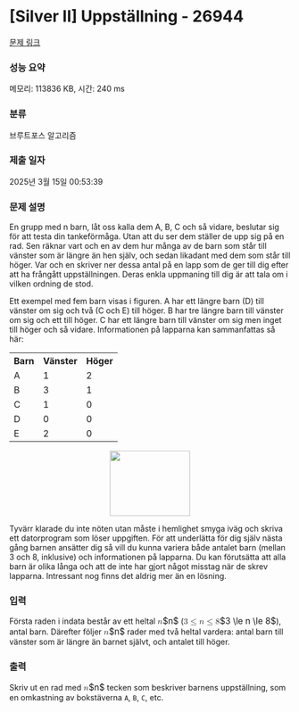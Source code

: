 # [Silver II] Uppställning - 26944 

[문제 링크](https://www.acmicpc.net/problem/26944) 

### 성능 요약

메모리: 113836 KB, 시간: 240 ms

### 분류

브루트포스 알고리즘

### 제출 일자

2025년 3월 15일 00:53:39

### 문제 설명

<p>En grupp med n barn, låt oss kalla dem A, B, C och så vidare, beslutar sig för att testa din tankeförmåga. Utan att du ser dem ställer de upp sig på en rad. Sen räknar vart och en av dem hur många av de barn som står till vänster som är längre än hen själv, och sedan likadant med dem som står till höger. Var och en skriver ner dessa antal på en lapp som de ger till dig efter att ha frångått uppställningen. Deras enkla uppmaning till dig är att tala om i vilken ordning de stod.</p>

<p>Ett exempel med fem barn visas i figuren. A har ett längre barn (D) till vänster om sig och två (C och E) till höger. B har tre längre barn till vänster om sig och ett till höger. C har ett längre barn till vänster om sig men inget till höger och så vidare. Informationen på lapparna kan sammanfattas så här:</p>

<table class="table table-bordered table-center-20">
	<tbody>
		<tr>
			<th>Barn</th>
			<th>Vänster</th>
			<th>Höger</th>
		</tr>
		<tr>
			<td>A</td>
			<td>1</td>
			<td>2</td>
		</tr>
		<tr>
			<td>B</td>
			<td>3</td>
			<td>1</td>
		</tr>
		<tr>
			<td>C</td>
			<td>1</td>
			<td>0</td>
		</tr>
		<tr>
			<td>D</td>
			<td>0</td>
			<td>0</td>
		</tr>
		<tr>
			<td>E</td>
			<td>2</td>
			<td>0</td>
		</tr>
	</tbody>
</table>

<p style="text-align: center;"><img alt="" src="https://upload.acmicpc.net/1f9dda4e-60b2-4c40-a5cf-4ac20dc1b3e3/-/preview/" style="width: 144px; height: 117px;"></p>

<p>Tyvärr klarade du inte nöten utan måste i hemlighet smyga iväg och skriva ett datorprogram som löser uppgiften. För att underlätta för dig själv nästa gång barnen ansätter dig så vill du kunna variera både antalet barn (mellan 3 och 8, inklusive) och informationen på lapparna. Du kan förutsätta att alla barn är olika långa och att de inte har gjort något misstag när de skrev lapparna. Intressant nog finns det aldrig mer än en lösning.</p>

### 입력 

 <p>Första raden i indata består av ett heltal <mjx-container class="MathJax" jax="CHTML" style="font-size: 109%; position: relative;"><mjx-math class="MJX-TEX" aria-hidden="true"><mjx-mi class="mjx-i"><mjx-c class="mjx-c1D45B TEX-I"></mjx-c></mjx-mi></mjx-math><mjx-assistive-mml unselectable="on" display="inline"><math xmlns="http://www.w3.org/1998/Math/MathML"><mi>n</mi></math></mjx-assistive-mml><span aria-hidden="true" class="no-mathjax mjx-copytext">$n$</span></mjx-container> (<mjx-container class="MathJax" jax="CHTML" style="font-size: 109%; position: relative;"><mjx-math class="MJX-TEX" aria-hidden="true"><mjx-mn class="mjx-n"><mjx-c class="mjx-c33"></mjx-c></mjx-mn><mjx-mo class="mjx-n" space="4"><mjx-c class="mjx-c2264"></mjx-c></mjx-mo><mjx-mi class="mjx-i" space="4"><mjx-c class="mjx-c1D45B TEX-I"></mjx-c></mjx-mi><mjx-mo class="mjx-n" space="4"><mjx-c class="mjx-c2264"></mjx-c></mjx-mo><mjx-mn class="mjx-n" space="4"><mjx-c class="mjx-c38"></mjx-c></mjx-mn></mjx-math><mjx-assistive-mml unselectable="on" display="inline"><math xmlns="http://www.w3.org/1998/Math/MathML"><mn>3</mn><mo>≤</mo><mi>n</mi><mo>≤</mo><mn>8</mn></math></mjx-assistive-mml><span aria-hidden="true" class="no-mathjax mjx-copytext">$3 \le n \le 8$</span></mjx-container>), antal barn. Därefter följer <mjx-container class="MathJax" jax="CHTML" style="font-size: 109%; position: relative;"><mjx-math class="MJX-TEX" aria-hidden="true"><mjx-mi class="mjx-i"><mjx-c class="mjx-c1D45B TEX-I"></mjx-c></mjx-mi></mjx-math><mjx-assistive-mml unselectable="on" display="inline"><math xmlns="http://www.w3.org/1998/Math/MathML"><mi>n</mi></math></mjx-assistive-mml><span aria-hidden="true" class="no-mathjax mjx-copytext">$n$</span></mjx-container> rader med två heltal vardera: antal barn till vänster som är längre än barnet självt, och antalet till höger.</p>

### 출력 

 <p>Skriv ut en rad med <mjx-container class="MathJax" jax="CHTML" style="font-size: 109%; position: relative;"><mjx-math class="MJX-TEX" aria-hidden="true"><mjx-mi class="mjx-i"><mjx-c class="mjx-c1D45B TEX-I"></mjx-c></mjx-mi></mjx-math><mjx-assistive-mml unselectable="on" display="inline"><math xmlns="http://www.w3.org/1998/Math/MathML"><mi>n</mi></math></mjx-assistive-mml><span aria-hidden="true" class="no-mathjax mjx-copytext">$n$</span></mjx-container> tecken som beskriver barnens uppställning, som en omkastning av bokstäverna <code>A</code>, <code>B</code>, <code>C</code>, etc.</p>

